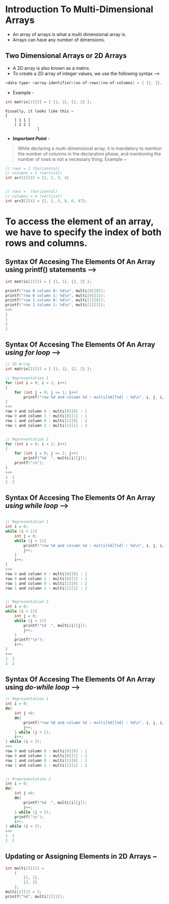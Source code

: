 # Introduction To Multi-Dimensional Arrays
* An array of arrays is what a multi dimensional array is.
* Arrays can have any number of dimensions.

## Two Dimensional Arrays or 2D Arrays  
* A 2D array is also known as a matrix.
* To create a 2D array of integer values, we use the following syntax -->
```c
<data-type> <array-identifier>[no-of-rows][no-of-columns] = { {}, {}, ......, {} }
```
* Example -
```c
int matrix[2][2] = { {1, 1}, {2, 2} };
```

    Visually, it looks like this ~ 
    [
        [ 1 1 ]
        [ 2 2 ] 
                  ]

* __*Important Point*__ - 
> While declaring a multi-dimensional array, it is mandatory to mention the number of columns in the declaration phase, and mentioning the number of rows is not a necessary thing.
 Example ~
```c
// rows = 2 (horizontal)
// columns = 3 (vertical)
int arr[2][3] = {1, 2, 3, 4}


// rows =  (horizontal)
// columns = 4 (vertical)
int arr2[][4] = {1, 2, 5, 8, 6, 87};
```

# To access the element of an array, we have to specify the index of both rows and columns.

## Syntax Of Accesing The Elements Of An Array using printf() statements -->
```c
int matrix[2][2] = { {1, 1}, {2, 2} };

printf("row 0 column 0: %d\n", multi[0][0]);
printf("row 0 column 1: %d\n", multi[0][1]);
printf("row 1 column 0: %d\n", multi[1][0]);
printf("row 1 column 1: %d\n", multi[1][1]);
>>>
1
1
2
2
```

## Syntax Of Accesing The Elements Of An Array *using for loop* -->
```c
// 2D Array
int matrix[2][2] = { {1, 1}, {2, 2} };

// Representation 1
for (int i = 0; i < 2; i++)
{
    for (int j = 0; j <= 1; j++)
        printf("row %d and column %d : multi[%d][%d] : %d\n", i, j, i, j, multi[i][j]);
}
>>> 
row 0 and column 0 : multi[0][0] : 1
row 0 and column 1 : multi[0][1] : 1
row 1 and column 0 : multi[1][0] : 2
row 1 and column 1 : multi[1][1] : 2


// Representation 2
for (int i = 0; i < 2; i++)
{
    for (int j = 0; j <= 1; j++)
        printf("%d  ", multi[i][j]);
    printf("\n");
}
>>> 
1  1
2  2
```


## Syntax Of Accesing The Elements Of An Array *using while loop* -->

```c

// Representation 1
int i = 0;
while (i < 2){
    int j = 0;
    while (j < 2){
        printf("row %d and column %d : multi[%d][%d] : %d\n", i, j, i, j, multi[i][j]);
        j++;
    }
    i++;
}
>>>
row 0 and column 0 : multi[0][0] : 1
row 0 and column 1 : multi[0][1] : 1
row 1 and column 0 : multi[1][0] : 2
row 1 and column 1 : multi[1][1] : 2


// Representation 2
int i = 0;
while (i < 2){
    int j = 0;
    while (j < 2){
        printf("%d  ", multi[i][j]);
        j++;
    }
    printf("\n");
    i++;
}
>>>
1  1
2  2
```


## Syntax Of Accesing The Elements Of An Array using *do-while loop* -->

```c
// Representation 1
int i = 0;
do{
    int j =0;
    do{
        printf("row %d and column %d : multi[%d][%d] : %d\n", i, j, i, j, multi[i][j]);
        j++;
    } while (j < 2);
    i++;
} while (i < 2);
>>>
row 0 and column 0 : multi[0][0] : 1
row 0 and column 1 : multi[0][1] : 1
row 1 and column 0 : multi[1][0] : 2
row 1 and column 1 : multi[1][1] : 2


// Rrepresentation 2
int i = 0;
do{
    int j =0;
    do{
        printf("%d  ", multi[i][j]);
        j++;
    } while (j < 2);
    printf("\n");
    i++;
} while (i < 2);
>>>
1  1
2  2
```

## Updating or Assigning Elements in 2D Arrays ~

```c
int multi[3][2] =
    {
        {1, 1},
        {2, 2}
    };
multi[2][1] = 3;
printf("%d", multi[2][1]);

```